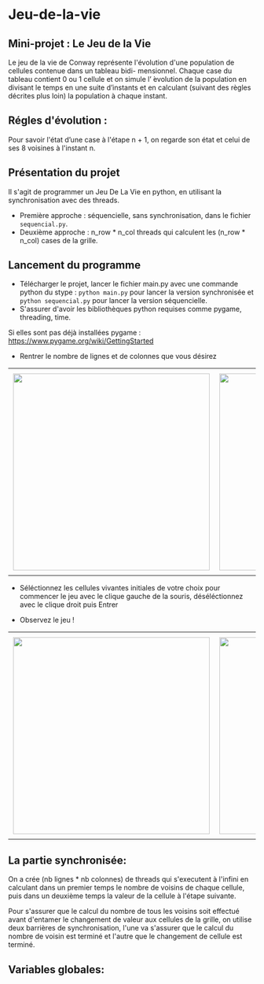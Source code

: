 # Jeu-de-la-vie

## Mini-projet : Le Jeu de la Vie
Le jeu de la vie de Conway représente l'évolution d'une population de cellules contenue dans un tableau bidi-
mensionnel. Chaque case du tableau contient 0 ou 1 cellule et on simule l’ ́evolution de la population en divisant le
temps en une suite d’instants et en calculant (suivant des règles décrites plus loin) la population à chaque instant.

## Régles d'évolution :
Pour savoir l'état d’une case à l'étape n + 1, on regarde son état et celui de ses 8 voisines à l'instant n.

## Présentation du projet
Il s'agit de programmer un Jeu De La Vie en python, en utilisant la synchronisation avec des threads.
* Première approche : séquencielle, sans synchronisation, dans le fichier `sequencial.py`.
* Deuxième approche : n_row * n_col threads qui calculent les (n_row * n_col) cases de la grille.
 
## Lancement du programme
* Télécharger le projet, lancer le fichier main.py avec une commande python du stype : `python main.py` pour lancer la version synchronisée et `python sequencial.py` pour lancer la version séquencielle.
* S'assurer d'avoir les bibliothèques python requises comme pygame, threading, time.

Si elles sont pas déjà installées pygame : https://www.pygame.org/wiki/GettingStarted 
* Rentrer le nombre de lignes et de colonnes que vous désirez

<div id="image-table">
    <table>
	    <tr>
    	    <td style="padding:10px">
        	<img src="https://user-images.githubusercontent.com/60098131/211201593-3aafc3a9-5808-4015-9401-0f3dca57f237.png" width="400"/>
      	    </td>
            <td style="padding:10px">
            	<img src="https://user-images.githubusercontent.com/60098131/211201614-3a849ac4-9818-4b80-888f-9e71a25a5d13.png" width="400"/>
            </td>
        </tr>
    </table>
</div>

* Séléctionnez les cellules vivantes initiales de votre choix pour commencer le jeu avec le clique gauche de la souris, déséléctionnez avec le clique droit puis Entrer

* Observez le jeu !

<div id="image-table2">
    <table>
	    <tr>
    	    <td style="padding:10px">
        	<img src="https://user-images.githubusercontent.com/60098131/211202186-6e43c27c-8eb6-4e70-a055-2a7f6c9f1790.png" width="400"/>
      	    </td>
            <td style="padding:10px">
            	<img src="https://user-images.githubusercontent.com/60098131/211202237-1a2f7da7-c14e-4a43-880d-59e8ec97656e.png" width="400"/>
            </td>
        </tr>
    </table>
</div>

## La partie synchronisée:
On a crée (nb lignes * nb colonnes) de threads qui s'executent à l'infini en calculant dans un premier temps le nombre de voisins de chaque cellule, puis dans un deuxième temps la valeur de la cellule à l'étape suivante. 

Pour s'assurer que le calcul du nombre de tous les voisins soit effectué avant d'entamer le changement de valeur aux cellules de la grille, on utilise deux barrières de synchronisation, l'une va s'assurer que le calcul du nombre de voisin est terminé et l'autre que le changement de cellule est terminé.

## Variables globales:

